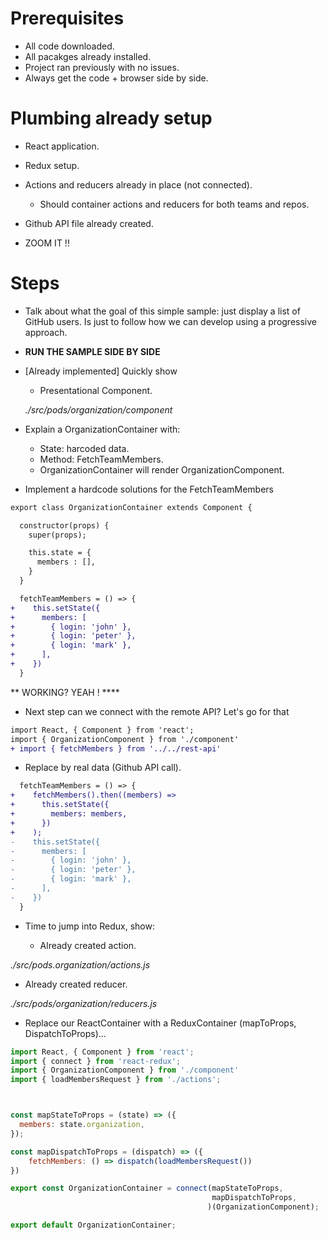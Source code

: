 # Prerequisites

- All code downloaded.
- All pacakges already installed.
- Project ran previously with no issues.
- Always get the code + browser side by side.

# Plumbing already setup 

- React application.
- Redux setup.
- Actions and reducers already in place (not connected).
   - Should container actions and reducers for both teams and repos.
- Github API file already created.

- ZOOM IT !!

# Steps


- Talk about what the goal of this simple sample: just display a list of GitHub users. Is just to follow how we can develop using a progressive approach.

- **RUN THE SAMPLE SIDE BY SIDE**

- [Already implemented] Quickly show   
   - Presentational Component.

   _./src/pods/organization/component_

- Explain a OrganizationContainer with:
   - State: harcoded data.
   - Method: FetchTeamMembers.
   - OrganizationContainer will render OrganizationComponent.

- Implement a hardcode solutions for the FetchTeamMembers

```diff
export class OrganizationContainer extends Component {

  constructor(props) {
    super(props);  

    this.state = {
      members : [],
    }    
  }

  fetchTeamMembers = () => {
+    this.setState({
+      members: [
+        { login: 'john' },
+        { login: 'peter' },
+        { login: 'mark' },
+      ],
+    })
  }  
```

** WORKING? YEAH ! ****

- Next step can we connect with the remote API? Let's go for that

```diff
import React, { Component } from 'react';
import { OrganizationComponent } from './component'
+ import { fetchMembers } from '../../rest-api'
```

- Replace by real data (Github API call).

```diff
  fetchTeamMembers = () => {
+    fetchMembers().then((members) =>
+      this.setState({
+        members: members,
+      })      
+    );
-    this.setState({
-      members: [
-        { login: 'john' },
-        { login: 'peter' },
-        { login: 'mark' },
-      ],
-    })        
  }
```

- Time to jump into Redux, show:

   - Already created action.

_./src/pods.organization/actions.js_

   - Already created reducer.

_./src/pods/organization/reducers.js_


- Replace our ReactContainer with a ReduxContainer (mapToProps, DispatchToProps)...

```javascript
import React, { Component } from 'react';
import { connect } from 'react-redux';
import { OrganizationComponent } from './component'
import { loadMembersRequest } from './actions';



const mapStateToProps = (state) => ({
  members: state.organization,
});

const mapDispatchToProps = (dispatch) => ({
    fetchMembers: () => dispatch(loadMembersRequest())  
})

export const OrganizationContainer = connect(mapStateToProps,
                                             mapDispatchToProps,
                                            )(OrganizationComponent);

export default OrganizationContainer;
```


